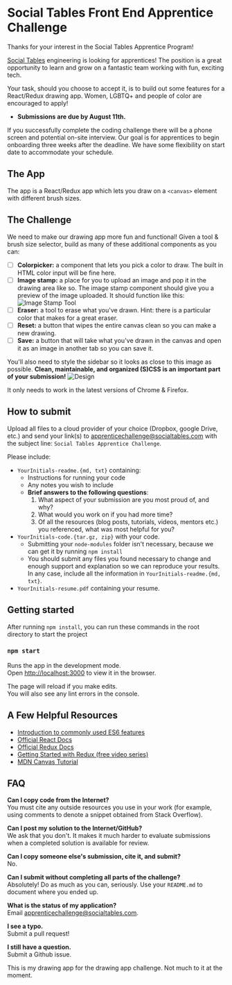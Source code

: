 # Social Tables Front End Apprentice Challenge
Thanks for your interest in the Social Tables Apprentice Program! 

[Social Tables](https://www.socialtables.com/) engineering is looking for apprentices! The position is a great opportunity to learn and grow on a fantastic team working with fun, exciting tech.

Your task, should you choose to accept it, is to build out some features for a React/Redux drawing app. Women, LGBTQ+ and people of color are encouraged to apply!

- **Submissions are due by August 11th.**

If you successfully complete the coding challenge there will be a phone screen and potential on-site interview.  Our goal is for apprentices to begin onboarding three weeks after the deadline. We have some flexibility on start date to accommodate your schedule.

## The App
The app is a React/Redux app which lets you draw on a `<canvas>` element with different brush sizes.

## The Challenge

We need to make our drawing app more fun and functional!
Given a tool & brush size selector, build as many of these additional components as you can:
- [ ] **Colorpicker:** a component that lets you pick a color to draw. The built in HTML color input will be fine here.
- [ ] **Image stamp:** a place for you to upload an image and pop it in the drawing area like so. The image stamp component should give you a preview of the image uploaded. It should function like this: ![Image Stamp Tool](/public/img/stamp.gif?raw=true "Image Stamp Tool")
- [ ] **Eraser:** a tool to erase what you've drawn. Hint: there is a particular color that makes for a great eraser.
- [ ] **Reset:** a button that wipes the entire canvas clean so you can make a new drawing.
- [ ] **Save:** a button that will take what you've drawn in the canvas and open it as an image in another tab so you can save it.

You'll also need to style the sidebar so it looks as close to this image as possible. **Clean, maintainable, and organized (S)CSS is an important part of your submission!**
![Design](/public/img/design.png?raw=true "Design")

It only needs to work in the latest versions of Chrome & Firefox.

## How to submit
Upload all files to a cloud provider of your choice (Dropbox, google Drive, etc.) and send your link(s) to [apprenticechallenge@socialtables.com](mailto:apprenticechallenge@socialtables.com) with the subject line: `Social Tables Apprentice Challenge`.

Please include:

* `YourInitials-readme.{md, txt}` containing:
    * Instructions for running your code
    * Any notes you wish to include
    * **Brief answers to the following questions**:
        1. What aspect of your submission are you most proud of, and why?
        1. What would you work on if you had more time?  
        1. Of all the resources (blog posts, tutorials, videos, mentors etc.) you referenced, what was most helpful for you?
* `YourInitials-code.{tar.gz, zip}` with your code.
    * Submitting your `node-modules` folder isn't necessary, because we can get it by running `npm install`
    * You should submit any files you found necessary to change and enough support and explanation so we can reproduce your results. In any case, include all the information in `YourInitials-readme.{md, txt}`.
* `YourInitials-resume.pdf` containing your resume.

## Getting started

After running `npm install`, you can run these commands in the root directory to start the project

### `npm start`

Runs the app in the development mode.<br>
Open [http://localhost:3000](http://localhost:3000) to view it in the browser.

The page will reload if you make edits.<br>
You will also see any lint errors in the console.

## A Few Helpful Resources
* [Introduction to commonly used ES6 features](https://zellwk.com/blog/es6/)
* [Official React Docs](https://facebook.github.io/react/docs/hello-world.html)
* [Official Redux Docs](http://redux.js.org/docs/basics/)
* [Getting Started with Redux (free video series)](https://egghead.io/courses/getting-started-with-redux)
* [MDN Canvas Tutorial](https://developer.mozilla.org/en-US/docs/Web/API/Canvas_API/Tutorial)

## FAQ

**Can I copy code from the Internet?**  
You must cite any outside resources you use in your work (for example, using comments to denote a snippet obtained from Stack Overflow).  

**Can I post my solution to the Internet/GitHub?**  
We ask that you don't. It makes it much harder to evaluate submissions when a completed solution is available for review.

**Can I copy someone else's submission, cite it, and submit?**  
No.

**Can I submit without completing all parts of the challenge?**  
Absolutely! Do as much as you can, seriously. Use your `README.md` to document where you ended up. 

**What is the status of my application?**  
Email [apprenticechallenge@socialtables.com](mailto:apprenticechallenge@socialtables.com).

**I see a typo.**  
Submit a pull request!

**I still have a question.**  
Submit a Github issue.

This is my drawing app for the drawing app challenge. Not much to it at the moment.
